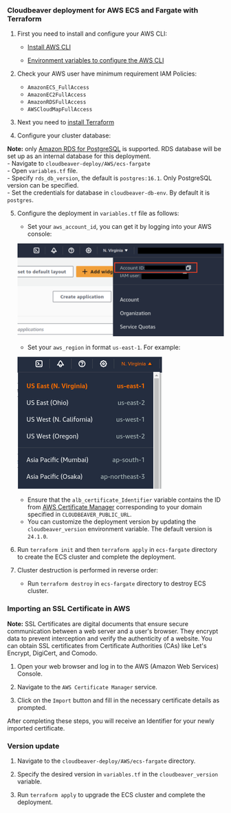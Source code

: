 ### Cloudbeaver deployment for AWS ECS and Fargate with Terraform

1. First you need to install and configure your AWS CLI:

   - [Install AWS CLI](https://docs.aws.amazon.com/cli/v1/userguide/cli-chap-install.html)

   - [Environment variables to configure the AWS CLI](https://docs.aws.amazon.com/cli/latest/userguide/cli-configure-envvars.html)

2. Check your AWS user have minimum requirement IAM Policies:
   
   - `AmazonECS_FullAccess`
   - `AmazonEC2FullAccess`
   - `AmazonRDSFullAccess`
   - `AWSCloudMapFullAccess`

3. Next you need to [install Terraform](https://developer.hashicorp.com/terraform/install)

4. Configure your cluster database:

 **Note:** only [Amazon RDS for PostgreSQL](https://aws.amazon.com/rds/postgresql/) is supported. RDS database will be set up as an internal database for this deployment.  
      - Navigate to `cloudbeaver-deploy/AWS/ecs-fargate`  
      - Open `variables.tf` file.  
      - Specify `rds_db_version`, the default is `postgres:16.1`. Only PostgreSQL version can be specified.  
      - Set the credentials for database in `cloudbeaver-db-env`. By default it is `postgres`.  

5. Configure the deployment in `variables.tf` file as follows:  
   - Set your `aws_account_id`, you can get it by logging into your AWS console:

   ![alt text](images/image.png)

   - Set your `aws_region` in format `us-east-1`. For example:

   ![alt text](images/image-1.png)

   - Ensure that the `alb_certificate_Identifier` variable contains the ID from [AWS Certificate Manager](#importing-an-ssl-certificate-in-aws) corresponding to your domain specified in `CLOUDBEAVER_PUBLIC_URL`.
   - You can customize the deployment version by updating the `cloudbeaver_version` environment variable. The default version is `24.1.0`.

6. Run `terraform init` and then `terraform apply` in `ecs-fargate` directory to create the ECS cluster and complete the deployment.

7. Cluster destruction is performed in reverse order:
    - Run `terraform destroy` in `ecs-fargate` directory to destroy ECS cluster.

### Importing an SSL Certificate in AWS

   **Note:** SSL Certificates are digital documents that ensure secure communication between a web server and a user's browser. They encrypt data to prevent interception and verify the authenticity of a website. You can obtain SSL certificates from Certificate Authorities (CAs) like Let's Encrypt, DigiCert, and Comodo.

   1. Open your web browser and log in to the AWS (Amazon Web Services) Console.  

   2. Navigate to the `AWS Certificate Manager` service.  

   3. Click on the `Import` button and fill in the necessary certificate details as prompted.  

   After completing these steps, you will receive an Identifier for your newly imported certificate.

### Version update

1. Navigate to the `cloudbeaver-deploy/AWS/ecs-fargate` directory.

2. Specify the desired version in  `variables.tf` in the `cloudbeaver_version` variable.

3. Run `terraform apply` to upgrade the ECS cluster and complete the deployment.
